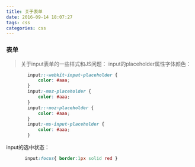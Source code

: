 ```yaml
---
title: 关于表单
date: 2016-09-14 18:07:27
tags: css
categories: css
---
```


### 表单
> 关于input表单的一些样式和JS问题：
input的placeholder属性字体颜色：
```css
        input::-webkit-input-placeholder {
            color: #aaa;
        }
        input:-moz-placeholder {
            color: #aaa;
        }
        input::-moz-placeholder {
            color: #aaa;
        }
        input:-ms-input-placeholder {
            color: #aaa;
        }
```
input的选中状态：
```css
       input:focus{ border:1px solid red }
```